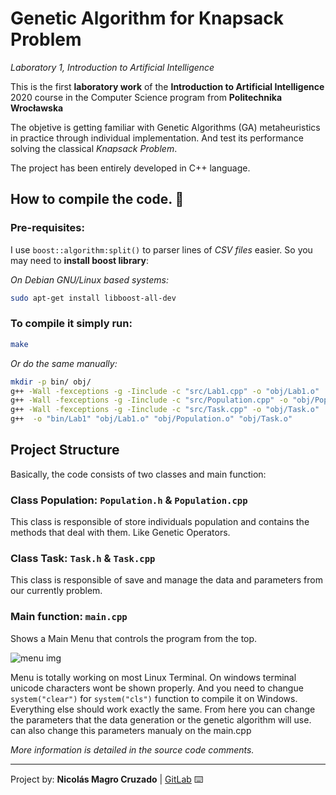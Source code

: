 # Genetic Algorithm for Knapsack Problem

*Laboratory 1, Introduction to Artificial Intelligence*

This is the first **laboratory work** of the **Introduction to Artificial Intelligence** 2020 course in the Computer Science program from **Politechnika Wrocławska**

The objetive is getting familiar with Genetic Algorithms (GA) metaheuristics in practice through individual implementation. And test its performance solving the classical *Knapsack Problem*. 

The project has been entirely developed in C++ language.

## How to compile the code. 🚀

### Pre-requisites:
I use `boost::algorithm:split()` to parser lines of *CSV files* easier. So you may need to **install boost library**:

*On Debian GNU/Linux based systems:*

```bash
sudo apt-get install libboost-all-dev
```

### To compile it simply run:

```bash
make
```

*Or do the same manually:*

```bash
mkdir -p bin/ obj/
g++ -Wall -fexceptions -g -Iinclude -c "src/Lab1.cpp" -o "obj/Lab1.o"
g++ -Wall -fexceptions -g -Iinclude -c "src/Population.cpp" -o "obj/Population.o"
g++ -Wall -fexceptions -g -Iinclude -c "src/Task.cpp" -o "obj/Task.o"
g++  -o "bin/Lab1" "obj/Lab1.o" "obj/Population.o" "obj/Task.o"
```

## Project Structure
Basically, the code consists of two classes and main function:

### Class Population:   `Population.h` & `Population.cpp`
This class is responsible of store individuals population and contains the methods that deal with them. Like Genetic Operators.

### Class Task:         `Task.h` & `Task.cpp`
This class is responsible of save and manage the data and parameters from our currently problem.  

### Main function:       `main.cpp`
Shows a Main Menu that controls the program from the top.

![menu img](https://gitlab.com/Nico_Chico/Genetic-Algorithm-for-Knapsack-Problem/-/raw/master/others/menu_screenshot_cut.png)

Menu is totally working on most Linux Terminal.
On windows terminal unicode characters wont be shown properly. And you need to changue `system("clear")` for `system("cls")` function to compile it on Windows. Everything else should work exactly the same.
From here you can change the parameters that the data generation or the genetic algorithm will use. can also change this parameters manualy on the main.cpp

*More information is detailed in the source code comments.*



<!--
## Testing our Genetic Algorithm 👨‍🔬️ ⚙️


### Analysis of tests 🔩


## Conclusiones 

Si resulta que en una iteración se selecciona el mismo padre demasiado para la nueva publación. (Ya sea por un tamaño de población escaso o por un tamaño de torneo muy grande) la descendencia(next population) se estanca y sus individuos son demasiado parecidos.



-->
---
 Project by: **Nicolás Magro Cruzado** | [GitLab](https://gitlab.com/Nico_Chico) ⌨️